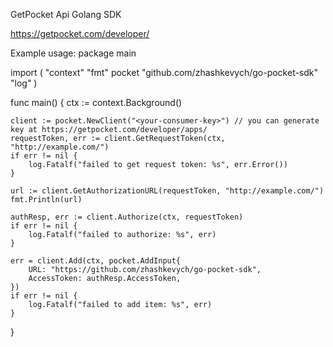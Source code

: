 GetPocket Api Golang SDK

https://getpocket.com/developer/

Example usage:
package main

import (
	"context"
	"fmt"
	pocket "github.com/zhashkevych/go-pocket-sdk"
	"log"
)

func main()  {
	ctx := context.Background()

	client := pocket.NewClient("<your-consumer-key>") // you can generate key at https://getpocket.com/developer/apps/
	requestToken, err := client.GetRequestToken(ctx, "http://example.com/")
	if err != nil {
		log.Fatalf("failed to get request token: %s", err.Error())
	}

	url	:= client.GetAuthorizationURL(requestToken, "http://example.com/")
	fmt.Println(url)

	authResp, err := client.Authorize(ctx, requestToken)
	if err != nil {
		log.Fatalf("failed to authorize: %s", err)
	}

	err = client.Add(ctx, pocket.AddInput{
		URL: "https://github.com/zhashkevych/go-pocket-sdk",
		AccessToken: authResp.AccessToken,
	})
	if err != nil {
		log.Fatalf("failed to add item: %s", err)
	}
}

